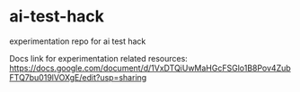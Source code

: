 # ai-test-hack
experimentation repo for ai test hack

Docs link for experimentation related resources: 
https://docs.google.com/document/d/1VxDTQiUwMaHGcFSGlo1B8Pov4ZubFTQ7bu019lVOXgE/edit?usp=sharing

